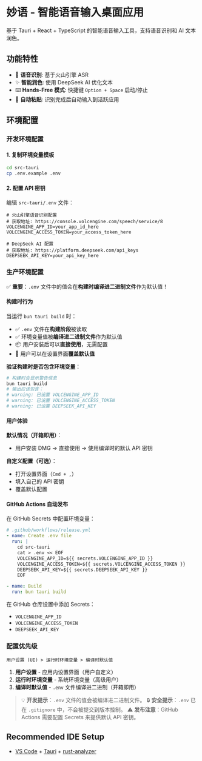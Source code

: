 # 妙语 - 智能语音输入桌面应用

基于 Tauri + React + TypeScript 的智能语音输入工具，支持语音识别和 AI 文本润色。

## 功能特性

- 🎤 **语音识别**: 基于火山引擎 ASR
- ✨ **智能润色**: 使用 DeepSeek AI 优化文本
- ⌨️ **Hands-Free 模式**: 快捷键 `Option + Space` 启动/停止
- 🎯 **自动粘贴**: 识别完成后自动输入到活跃应用

## 环境配置

### 开发环境配置

#### 1. 复制环境变量模板

```bash
cd src-tauri
cp .env.example .env
```

#### 2. 配置 API 密钥

编辑 `src-tauri/.env` 文件：

```env
# 火山引擎语音识别配置
# 获取地址: https://console.volcengine.com/speech/service/8
VOLCENGINE_APP_ID=your_app_id_here
VOLCENGINE_ACCESS_TOKEN=your_access_token_here

# DeepSeek AI 配置
# 获取地址: https://platform.deepseek.com/api_keys
DEEPSEEK_API_KEY=your_api_key_here
```

### 生产环境配置

✅ **重要**：`.env` 文件中的值会在**构建时编译进二进制文件**作为默认值！

#### 构建时行为

当运行 `bun tauri build` 时：
- ✅ `.env` 文件在**构建阶段**被读取
- ✅ 环境变量值被**编译进二进制文件**作为默认值
- 📦 用户安装后可以**直接使用**，无需配置
- 🔧 用户可以在设置界面**覆盖默认值**

**验证构建时是否包含环境变量**：
```bash
# 构建时会显示警告信息
bun tauri build
# 输出应该包含：
# warning: 已设置 VOLCENGINE_APP_ID
# warning: 已设置 VOLCENGINE_ACCESS_TOKEN
# warning: 已设置 DEEPSEEK_API_KEY
```

#### 用户体验

**默认情况（开箱即用）**：
- 用户安装 DMG → 直接使用 → 使用编译时的默认 API 密钥

**自定义配置（可选）**：
- 打开设置界面（`Cmd + ,`）
- 填入自己的 API 密钥
- 覆盖默认配置

#### GitHub Actions 自动发布

在 GitHub Secrets 中配置环境变量：

```yaml
# .github/workflows/release.yml
- name: Create .env file
  run: |
    cd src-tauri
    cat > .env << EOF
    VOLCENGINE_APP_ID=${{ secrets.VOLCENGINE_APP_ID }}
    VOLCENGINE_ACCESS_TOKEN=${{ secrets.VOLCENGINE_ACCESS_TOKEN }}
    DEEPSEEK_API_KEY=${{ secrets.DEEPSEEK_API_KEY }}
    EOF

- name: Build
  run: bun tauri build
```

在 GitHub 仓库设置中添加 Secrets：
- `VOLCENGINE_APP_ID`
- `VOLCENGINE_ACCESS_TOKEN`
- `DEEPSEEK_API_KEY`

### 配置优先级

```
用户设置 (UI) > 运行时环境变量 > 编译时默认值
```

1. **用户设置** - 应用内设置界面（用户自定义）
2. **运行时环境变量** - 系统环境变量（高级用户）
3. **编译时默认值** - `.env` 文件编译进二进制（开箱即用）

> 💡 **开发提示**：`.env` 文件的值会被编译进二进制文件。
> 🔒 **安全提示**：`.env` 已在 `.gitignore` 中，不会被提交到版本控制。
> ⚠️ **发布注意**：GitHub Actions 需要配置 Secrets 来提供默认 API 密钥。

## Recommended IDE Setup

- [VS Code](https://code.visualstudio.com/) + [Tauri](https://marketplace.visualstudio.com/items?itemName=tauri-apps.tauri-vscode) + [rust-analyzer](https://marketplace.visualstudio.com/items?itemName=rust-lang.rust-analyzer)
